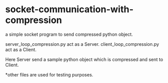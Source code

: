 # socket-communication-with-compression

a simple socket program to send compressed python object.

server_loop_compression.py act as a Server.
client_loop_compression.py act as a Client.

Here Server send a sample python object which is compressed and sent to Client.

*other files are used for testing purposes.
